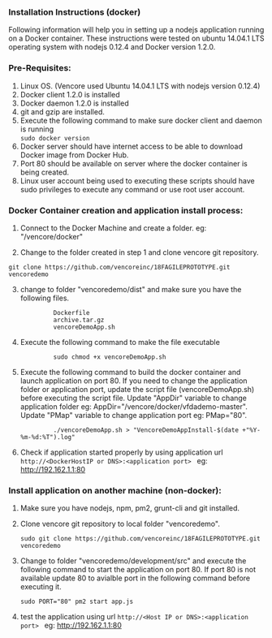 ### Installation Instructions (docker)

Following information will help you in setting up a nodejs application running on a Docker container.
These instructions were tested on ubuntu 14.04.1 LTS operating system with nodejs 0.12.4 and Docker version 1.2.0.

### Pre-Requisites:
1. Linux OS. (Vencore used Ubuntu 14.04.1 LTS with nodejs version 0.12.4)
2. Docker client 1.2.0 is installed
3. Docker daemon 1.2.0 is installed
4. git and gzip are installed.
4. Execute the following command to make sure docker client and daemon is running               
               ```sudo docker version```
5. Docker server should have internet access to be able to download Docker image from Docker Hub.
6. Port 80 should be available on server where the docker container is being created.
7. Linux user account being used to executing these scripts should have sudo privileges to execute any command or use root user account.

### Docker Container creation and application install process:
1. Connect to the Docker Machine and create a folder. eg: "/vencore/docker"

2. Change to the folder created in step 1 and clone vencore git repository. 

```git clone https://github.com/vencoreinc/18FAGILEPROTOTYPE.git vencoredemo```

3. change to folder "vencoredemo/dist" and make sure you have the following files.
                
                Dockerfile
                archive.tar.gz
                vencoreDemoApp.sh
             
4. Execute the following command to make the file executable

                sudo chmod +x vencoreDemoApp.sh

5. Execute the following command to build the docker container and launch application on port 80. If you need to change the application folder or application port, update the script file (vencoreDemoApp.sh) before executing the script file. Update "AppDir" variable to change application folder eg: AppDir="/vencore/docker/vfdademo-master". Update "PMap" variable to change application port eg: PMap="80".

                ./vencoreDemoApp.sh > "VencoreDemoAppInstall-$(date +"%Y-%m-%d:%T").log"

6. Check if application started properly by using application url ```http://<DockerHostIP or DNS>:<application port> ```  eg: http://192.162.1.1:80


### Install application on another machine (non-docker):
1. Make sure you have nodejs, npm, pm2, grunt-cli and git installed.
2. Clone vencore git repository to local folder "vencoredemo".

	```sudo git clone https://github.com/vencoreinc/18FAGILEPROTOTYPE.git vencoredemo```

3. Change to folder "vencoredemo/development/src" and execute the following command to start the application on port 80. If port 80 is not available update 80 to avialble port in the following command before executing it.

	   sudo PORT="80" pm2 start app.js

4. test the application using url ```http://<Host IP or DNS>:<application port> ```  eg: http://192.162.1.1:80

